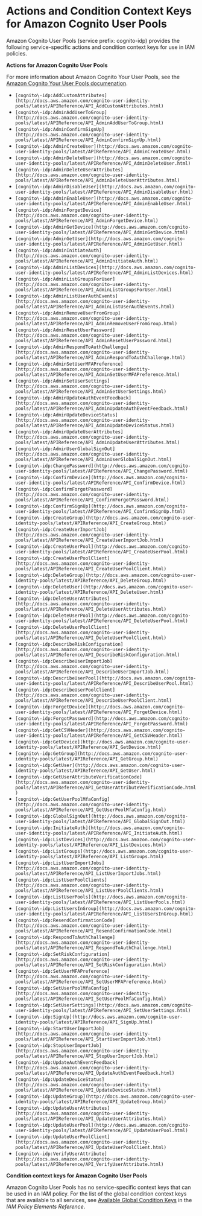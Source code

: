 # Actions and Condition Context Keys for Amazon Cognito User Pools<a name="list_cognito-idp"></a>

Amazon Cognito User Pools \(service prefix: cognito\-idp\) provides the following service\-specific actions and condition context keys for use in IAM policies\.

**Actions for Amazon Cognito User Pools**

For more information about Amazon Cognito Your User Pools, see the [Amazon Cognito Your User Pools documenation](http://docs.aws.amazon.com/cognito-user-identity-pools/latest/APIReference/)\.
+ `[cognito\-idp:AddCustomAttributes](http://docs.aws.amazon.com/cognito-user-identity-pools/latest/APIReference/API_AddCustomAttributes.html)`
+ `[cognito\-idp:AdminAddUserToGroup](http://docs.aws.amazon.com/cognito-user-identity-pools/latest/APIReference/API_AdminAddUserToGroup.html)`
+ `[cognito\-idp:AdminConfirmSignUp](http://docs.aws.amazon.com/cognito-user-identity-pools/latest/APIReference/API_AdminConfirmSignUp.html)`
+ `[cognito\-idp:AdminCreateUser](http://docs.aws.amazon.com/cognito-user-identity-pools/latest/APIReference/API_AdminCreateUser.html)`
+ `[cognito\-idp:AdminDeleteUser](http://docs.aws.amazon.com/cognito-user-identity-pools/latest/APIReference/API_AdminDeleteUser.html)`
+ `[cognito\-idp:AdminDeleteUserAttributes](http://docs.aws.amazon.com/cognito-user-identity-pools/latest/APIReference/API_AdminDeleteUserAttributes.html)`
+ `[cognito\-idp:AdminDisableUser](http://docs.aws.amazon.com/cognito-user-identity-pools/latest/APIReference/API_AdminDisableUser.html)`
+ `[cognito\-idp:AdminEnableUser](http://docs.aws.amazon.com/cognito-user-identity-pools/latest/APIReference/API_AdminEnableUser.html)`
+ `[cognito\-idp:AdminForgetDevice](http://docs.aws.amazon.com/cognito-user-identity-pools/latest/APIReference/API_AdminForgetDevice.html)`
+ `[cognito\-idp:AdminGetDevice](http://docs.aws.amazon.com/cognito-user-identity-pools/latest/APIReference/API_AdminGetDevice.html)`
+ `[cognito\-idp:AdminGetUser](http://docs.aws.amazon.com/cognito-user-identity-pools/latest/APIReference/API_AdminGetUser.html)`
+ `[cognito\-idp:AdminInitiateAuth](http://docs.aws.amazon.com/cognito-user-identity-pools/latest/APIReference/API_AdminInitiateAuth.html)`
+ `[cognito\-idp:AdminListDevices](http://docs.aws.amazon.com/cognito-user-identity-pools/latest/APIReference/API_AdminListDevices.html)`
+ `[cognito\-idp:AdminListGroupsForUser](http://docs.aws.amazon.com/cognito-user-identity-pools/latest/APIReference/API_AdminListGroupsForUser.html)`
+ `[cognito\-idp:AdminListUserAuthEvents](http://docs.aws.amazon.com/cognito-user-identity-pools/latest/APIReference/API_AdminListUserAuthEvents.html)`
+ `[cognito\-idp:AdminRemoveUserFromGroup](http://docs.aws.amazon.com/cognito-user-identity-pools/latest/APIReference/API_AdminRemoveUserFromGroup.html)`
+ `[cognito\-idp:AdminResetUserPassword](http://docs.aws.amazon.com/cognito-user-identity-pools/latest/APIReference/API_AdminResetUserPassword.html)`
+ `[cognito\-idp:AdminRespondToAuthChallenge](http://docs.aws.amazon.com/cognito-user-identity-pools/latest/APIReference/API_AdminRespondToAuthChallenge.html)`
+ `[cognito\-idp:AdminSetUserMFAPreference](http://docs.aws.amazon.com/cognito-user-identity-pools/latest/APIReference/API_AdminSetUserMFAPreference.html)`
+ `[cognito\-idp:AdminSetUserSettings](http://docs.aws.amazon.com/cognito-user-identity-pools/latest/APIReference/API_AdminSetUserSettings.html)`
+ `[cognito\-idp:AdminUpdateAuthEventFeedback](http://docs.aws.amazon.com/cognito-user-identity-pools/latest/APIReference/API_AdminUpdateAuthEventFeedback.html)`
+ `[cognito\-idp:AdminUpdateDeviceStatus](http://docs.aws.amazon.com/cognito-user-identity-pools/latest/APIReference/API_AdminUpdateDeviceStatus.html)`
+ `[cognito\-idp:AdminUpdateUserAttributes](http://docs.aws.amazon.com/cognito-user-identity-pools/latest/APIReference/API_AdminUpdateUserAttributes.html)`
+ `[cognito\-idp:AdminUserGlobalSignOut](http://docs.aws.amazon.com/cognito-user-identity-pools/latest/APIReference/API_AdminUserGlobalSignOut.html)`
+ `[cognito\-idp:ChangePassword](http://docs.aws.amazon.com/cognito-user-identity-pools/latest/APIReference/API_ChangePassword.html)`
+ `[cognito\-idp:ConfirmDevice](http://docs.aws.amazon.com/cognito-user-identity-pools/latest/APIReference/API_ConfirmDevice.html)`
+ `[cognito\-idp:ConfirmForgotPassword](http://docs.aws.amazon.com/cognito-user-identity-pools/latest/APIReference/API_ConfirmForgotPassword.html)`
+ `[cognito\-idp:ConfirmSignUp](http://docs.aws.amazon.com/cognito-user-identity-pools/latest/APIReference/API_ConfirmSignUp.html)`
+ `[cognito\-idp:CreateGroup](http://docs.aws.amazon.com/cognito-user-identity-pools/latest/APIReference/API_CreateGroup.html)`
+ `[cognito\-idp:CreateUserImportJob](http://docs.aws.amazon.com/cognito-user-identity-pools/latest/APIReference/API_CreateUserImportJob.html)`
+ `[cognito\-idp:CreateUserPool](http://docs.aws.amazon.com/cognito-user-identity-pools/latest/APIReference/API_CreateUserPool.html)`
+ `[cognito\-idp:CreateUserPoolClient](http://docs.aws.amazon.com/cognito-user-identity-pools/latest/APIReference/API_CreateUserPoolClient.html)`
+ `[cognito\-idp:DeleteGroup](http://docs.aws.amazon.com/cognito-user-identity-pools/latest/APIReference/API_DeleteGroup.html)`
+ `[cognito\-idp:DeleteUser](http://docs.aws.amazon.com/cognito-user-identity-pools/latest/APIReference/API_DeleteUser.html)`
+ `[cognito\-idp:DeleteUserAttributes](http://docs.aws.amazon.com/cognito-user-identity-pools/latest/APIReference/API_DeleteUserAttributes.html)`
+ `[cognito\-idp:DeleteUserPool](http://docs.aws.amazon.com/cognito-user-identity-pools/latest/APIReference/API_DeleteUserPool.html)`
+ `[cognito\-idp:DeleteUserPoolClient](http://docs.aws.amazon.com/cognito-user-identity-pools/latest/APIReference/API_DeleteUserPoolClient.html)`
+ `[cognito\-idp:DescribeRiskConfiguration](http://docs.aws.amazon.com/cognito-user-identity-pools/latest/APIReference/API_DescribeRiskConfiguration.html)`
+ `[cognito\-idp:DescribeUserImportJob](http://docs.aws.amazon.com/cognito-user-identity-pools/latest/APIReference/API_DescribeUserImportJob.html)`
+ `[cognito\-idp:DescribeUserPool](http://docs.aws.amazon.com/cognito-user-identity-pools/latest/APIReference/API_DescribeUserPool.html)`
+ `[cognito\-idp:DescribeUserPoolClient](http://docs.aws.amazon.com/cognito-user-identity-pools/latest/APIReference/API_DescribeUserPoolClient.html)`
+ `[cognito\-idp:ForgetDevice](http://docs.aws.amazon.com/cognito-user-identity-pools/latest/APIReference/API_ForgetDevice.html)`
+ `[cognito\-idp:ForgotPassword](http://docs.aws.amazon.com/cognito-user-identity-pools/latest/APIReference/API_ForgotPassword.html)`
+ `[cognito\-idp:GetCSVHeader](http://docs.aws.amazon.com/cognito-user-identity-pools/latest/APIReference/API_GetCSVHeader.html)`
+ `[cognito\-idp:GetDevice](http://docs.aws.amazon.com/cognito-user-identity-pools/latest/APIReference/API_GetDevice.html)`
+ `[cognito\-idp:GetGroup](http://docs.aws.amazon.com/cognito-user-identity-pools/latest/APIReference/API_GetGroup.html)`
+ `[cognito\-idp:GetUser](http://docs.aws.amazon.com/cognito-user-identity-pools/latest/APIReference/API_GetUser.html)`
+ `[cognito\-idp:GetUserAttributeVerificationCode](http://docs.aws.amazon.com/cognito-user-identity-pools/latest/APIReference/API_GetUserAttributeVerificationCode.html)`
+ `[cognito\-idp:GetUserPoolMfaConfig](http://docs.aws.amazon.com/cognito-user-identity-pools/latest/APIReference/API_GetUserPoolMfaConfig.html)`
+ `[cognito\-idp:GlobalSignOut](http://docs.aws.amazon.com/cognito-user-identity-pools/latest/APIReference/API_GlobalSignOut.html)`
+ `[cognito\-idp:InitiateAuth](http://docs.aws.amazon.com/cognito-user-identity-pools/latest/APIReference/API_InitiateAuth.html)`
+ `[cognito\-idp:ListDevices](http://docs.aws.amazon.com/cognito-user-identity-pools/latest/APIReference/API_ListDevices.html)`
+ `[cognito\-idp:ListGroups](http://docs.aws.amazon.com/cognito-user-identity-pools/latest/APIReference/API_ListGroups.html)`
+ `[cognito\-idp:ListUserImportJobs](http://docs.aws.amazon.com/cognito-user-identity-pools/latest/APIReference/API_ListUserImportJobs.html)`
+ `[cognito\-idp:ListUserPoolClients](http://docs.aws.amazon.com/cognito-user-identity-pools/latest/APIReference/API_ListUserPoolClients.html)`
+ `[cognito\-idp:ListUserPools](http://docs.aws.amazon.com/cognito-user-identity-pools/latest/APIReference/API_ListUserPools.html)`
+ `[cognito\-idp:ListUsersInGroup](http://docs.aws.amazon.com/cognito-user-identity-pools/latest/APIReference/API_ListUsersInGroup.html)`
+ `[cognito\-idp:ResendConfirmationCode](http://docs.aws.amazon.com/cognito-user-identity-pools/latest/APIReference/API_ResendConfirmationCode.html)`
+ `[cognito\-idp:RespondToAuthChallenge](http://docs.aws.amazon.com/cognito-user-identity-pools/latest/APIReference/API_RespondToAuthChallenge.html)`
+ `[cognito\-idp:SetRiskConfiguration](http://docs.aws.amazon.com/cognito-user-identity-pools/latest/APIReference/API_SetRiskConfiguration.html)`
+ `[cognito\-idp:SetUserMFAPreference](http://docs.aws.amazon.com/cognito-user-identity-pools/latest/APIReference/API_SetUserMFAPreference.html)`
+ `[cognito\-idp:SetUserPoolMfaConfig](http://docs.aws.amazon.com/cognito-user-identity-pools/latest/APIReference/API_SetUserPoolMfaConfig.html)`
+ `[cognito\-idp:SetUserSettings](http://docs.aws.amazon.com/cognito-user-identity-pools/latest/APIReference/API_SetUserSettings.html)`
+ `[cognito\-idp:SignUp](http://docs.aws.amazon.com/cognito-user-identity-pools/latest/APIReference/API_SignUp.html)`
+ `[cognito\-idp:StartUserImportJob](http://docs.aws.amazon.com/cognito-user-identity-pools/latest/APIReference/API_StartUserImportJob.html)`
+ `[cognito\-idp:StopUserImportJob](http://docs.aws.amazon.com/cognito-user-identity-pools/latest/APIReference/API_StopUserImportJob.html)`
+ `[cognito\-idp:UpdateAuthEventFeedback](http://docs.aws.amazon.com/cognito-user-identity-pools/latest/APIReference/API_UpdateAuthEventFeedback.html)`
+ `[cognito\-idp:UpdateDeviceStatus](http://docs.aws.amazon.com/cognito-user-identity-pools/latest/APIReference/API_UpdateDeviceStatus.html)`
+ `[cognito\-idp:UpdateGroup](http://docs.aws.amazon.com/cognito-user-identity-pools/latest/APIReference/API_UpdateGroup.html)`
+ `[cognito\-idp:UpdateUserAttributes](http://docs.aws.amazon.com/cognito-user-identity-pools/latest/APIReference/API_UpdateUserAttributes.html)`
+ `[cognito\-idp:UpdateUserPool](http://docs.aws.amazon.com/cognito-user-identity-pools/latest/APIReference/API_UpdateUserPool.html)`
+ `[cognito\-idp:UpdateUserPoolClient](http://docs.aws.amazon.com/cognito-user-identity-pools/latest/APIReference/API_UpdateUserPoolClient.html)`
+ `[cognito\-idp:VerifyUserAttribute](http://docs.aws.amazon.com/cognito-user-identity-pools/latest/APIReference/API_VerifyUserAttribute.html)`

**Condition context keys for Amazon Cognito User Pools**

Amazon Cognito User Pools has no service\-specific context keys that can be used in an IAM policy\. For the list of the global condition context keys that are available to all services, see [Available Global Condition Keys](reference_policies_condition-keys.md#AvailableKeys) in the *IAM Policy Elements Reference*\.
